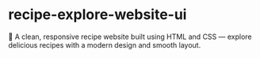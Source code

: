 # recipe-explore-website-ui
🍳 A clean, responsive recipe website built using HTML and CSS — explore delicious recipes with a modern design and smooth layout.
